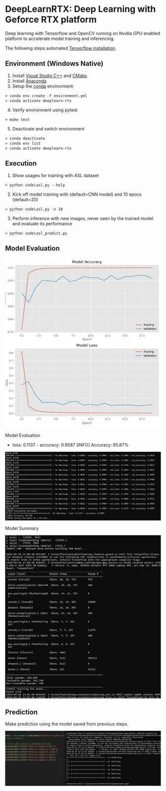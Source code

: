 # DeepLearnRTX: Deep Learning with Geforce RTX platform

Deep learning with Tensorflow and OpenCV running on Nvidia GPU enabled platform to accelerate model training and inferencing. 

The following steps automated [Tensorflow installation](https://www.tensorflow.org/install/pip#windows-native_1).

## Environment (Windows Native)
1. Install [Visual Studio C++]( 
https://visualstudio.microsoft.com/vs/olderdownloads/) and [CMake](https://microsoft.github.io/AirSim/build_windows).
2. Install [Anaconda](https://www.anaconda.com/products/individual)
3. Setup the [conda](https://www.anaconda.com/) environment:
```
> conda env create -f environment.yml
> conda activate deeplearn-rtx
```
4. Verify environment using pytest
```
> make test
```
5. Deactivate and switch environment
```
> conda deactivate
> conda env list
> conda activate deeplearn-rtx
```
## Execution

1. Show usages for training with ASL dataset
```
> python code\asl.py --help
```
2. Kick off model training with (default=CNN model) and 10 epocs (default=20)
```
> python code\asl.py -n 10
```
3. Perform inference with new images, never seen by the trained model and evaluate its performance
```
> python code\asl_predict.py
```

## Model Evaluation

![screenshot](results\Using_CNN_ASL.png)

Model Evaluation
 - loss: 0.1137 - accuracy: 0.9587
[INFO] Accuracy: 95.87%

![screenshot](results\Model_Evaluation_20epocs.png)

Model Summary

![screenshot](results\Model_Summary.png)

## Prediction

Make prediction using the model saved from previous steps. 

![screenshot](results\Prediction.png)